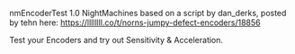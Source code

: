nmEncoderTest
1.0 NightMachines
based on a script by dan_derks, posted by tehn here: https://llllllll.co/t/norns-jumpy-defect-encoders/18856

Test your Encoders and try
out Sensitivity & Acceleration.
